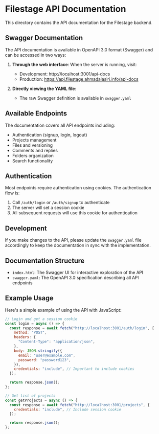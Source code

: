 # Filestage API Documentation

This directory contains the API documentation for the Filestage backend.

## Swagger Documentation

The API documentation is available in OpenAPI 3.0 format (Swagger) and can be accessed in two ways:

1. **Through the web interface**: When the server is running, visit:

   - Development: http://localhost:3001/api-docs
   - Production: https://api.filestage.ahmadalasiri.info/api-docs

2. **Directly viewing the YAML file**:
   - The raw Swagger definition is available in `swagger.yaml`

## Available Endpoints

The documentation covers all API endpoints including:

- Authentication (signup, login, logout)
- Projects management
- Files and versioning
- Comments and replies
- Folders organization
- Search functionality

## Authentication

Most endpoints require authentication using cookies. The authentication flow is:

1. Call `/auth/login` or `/auth/signup` to authenticate
2. The server will set a session cookie
3. All subsequent requests will use this cookie for authentication

## Development

If you make changes to the API, please update the `swagger.yaml` file accordingly to keep the documentation in sync with the implementation.

## Documentation Structure

- `index.html`: The Swagger UI for interactive exploration of the API
- `swagger.yaml`: The OpenAPI 3.0 specification describing all API endpoints

## Example Usage

Here's a simple example of using the API with JavaScript:

```javascript
// Login and get a session cookie
const login = async () => {
  const response = await fetch("http://localhost:3001/auth/login", {
    method: "POST",
    headers: {
      "Content-Type": "application/json",
    },
    body: JSON.stringify({
      email: "user@example.com",
      password: "password123",
    }),
    credentials: "include", // Important to include cookies
  });

  return response.json();
};

// Get list of projects
const getProjects = async () => {
  const response = await fetch("http://localhost:3001/projects", {
    credentials: "include", // Include session cookie
  });

  return response.json();
};
```

